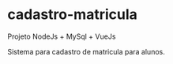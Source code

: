 # cadastro-matricula
Projeto NodeJs + MySql + VueJs

Sistema para cadastro de matricula para alunos.